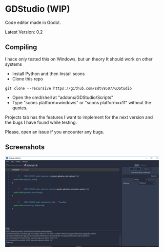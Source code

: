 # GDStudio (WIP)
Code editor made in Godot.

Latest Version: 0.2

## Compiling
I hace only tested this on Windows, but un theory It should work on other systems
- Install Python and then Install scons
- Clone this repo
```shell
git clone --recursive https://github.com/sdtv9507/GDStudio
```
- Open the cmd/shell at "addons/GDStudio/Scripts"
- Type "scons platform=windows" or "scons platform=x11" without the quotes.

Projects tab has the features I want to implement for the next version and
the bugs I have found while testing.

Please, open an issue if you encounter any bugs.

## Screenshots
![Alt text](/screenshots/build.png?raw=true "Screenshot1")
